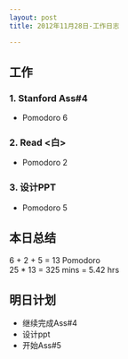 ```yaml
---
layout: post
title: 2012年11月28日-工作日志  

---
```


  
## 工作

### 1. Stanford Ass#4     
-  Pomodoro 6   

### 2. Read <白>
-  Pomodoro 2   

### 3. 设计PPT
-  Pomodoro 5   
  

## 本日总结    

6 + 2 + 5 = 13 Pomodoro    
25 * 13 = 325 mins = 5.42 hrs  
  
## 明日计划    
  
- 继续完成Ass#4
- 设计ppt
- 开始Ass#5







  

    
